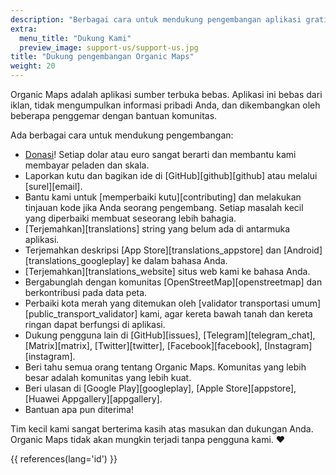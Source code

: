 ```yaml
---
description: "Berbagai cara untuk mendukung pengembangan aplikasi gratis kami"
extra:
  menu_title: "Dukung Kami"
  preview_image: support-us/support-us.jpg
title: "Dukung pengembangan Organic Maps"
weight: 20
---
```


Organic Maps adalah aplikasi sumber terbuka bebas. Aplikasi ini bebas dari
iklan, tidak mengumpulkan informasi pribadi Anda, dan dikembangkan oleh
beberapa penggemar dengan bantuan komunitas.

Ada berbagai cara untuk mendukung pengembangan:

- [Donasi](@/donate/index.id.md)! Setiap dolar atau euro sangat berarti dan
  membantu kami membayar peladen dan skala.
- Laporkan kutu dan bagikan ide di [GitHub][github][github] atau melalui
  [surel][email].
- Bantu kami untuk [memperbaiki kutu][contributing] dan melakukan tinjauan
  kode jika Anda seorang pengembang. Setiap masalah kecil yang diperbaiki
  membuat seseorang lebih bahagia.
- [Terjemahkan][translations] string yang belum ada di antarmuka aplikasi.
- Terjemahkan deskripsi [App Store][translations_appstore] dan
  [Android][translations_googleplay] ke dalam bahasa Anda.
- [Terjemahkan][translations_website] situs web kami ke bahasa Anda.
- Bergabunglah dengan komunitas [OpenStreetMap][openstreetmap] dan
  berkontribusi pada data peta.
- Perbaiki kota merah yang ditemukan oleh [validator transportasi
  umum][public_transport_validator] kami, agar kereta bawah tanah dan kereta
  ringan dapat berfungsi di aplikasi.
- Dukung pengguna lain di [GitHub][issues], [Telegram][telegram_chat],
  [Matrix][matrix], [Twitter][twitter], [Facebook][facebook],
  [Instagram][instagram].
- Beri tahu semua orang tentang Organic Maps. Komunitas yang lebih besar
  adalah komunitas yang lebih kuat.
- Beri ulasan di [Google Play][googleplay], [Apple Store][appstore], [Huawei
  Appgallery][appgallery].
- Bantuan apa pun diterima!

Tim kecil kami sangat berterima kasih atas masukan dan dukungan
Anda. Organic Maps tidak akan mungkin terjadi tanpa pengguna kami. ❤️

{{ references(lang='id') }}
